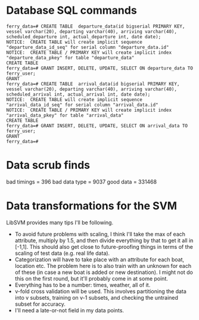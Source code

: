 # Database SQL commands
    ferry_data=# CREATE TABLE  departure_data(id bigserial PRIMARY KEY, vessel varchar(20), departing varchar(40), arriving varchar(40), scheduled_departure int, actual_departure int, date date);
    NOTICE:  CREATE TABLE will create implicit sequence "departure_data_id_seq" for serial column "departure_data.id"
    NOTICE:  CREATE TABLE / PRIMARY KEY will create implicit index "departure_data_pkey" for table "departure_data"
    CREATE TABLE
    ferry_data=# GRANT INSERT, DELETE, UPDATE, SELECT ON departure_data TO ferry_user;
    GRANT
    ferry_data=# CREATE TABLE  arrival_data(id bigserial PRIMARY KEY, vessel varchar(20), departing varchar(40), arriving varchar(40), scheduled_arrival int, actual_arrival int, date date);
    NOTICE:  CREATE TABLE will create implicit sequence "arrival_data_id_seq" for serial column "arrival_data.id"
    NOTICE:  CREATE TABLE / PRIMARY KEY will create implicit index "arrival_data_pkey" for table "arrival_data"
    CREATE TABLE
    ferry_data=# GRANT INSERT, DELETE, UPDATE, SELECT ON arrival_data TO ferry_user;
    GRANT
    ferry_data=# 

# Data scrub finds
bad timings =  396
bad data type =  9037
good data =  331468

# Data transformations for the SVM 
LibSVM provides many tips I'll be following.
* To avoid future problems with scaling, I think I'll take the max of each attribute,
multiply by 1.5, and then divide everything by that to get it all in [-1,1].
This should also get close to future-proofing things in terms of the scaling
of test data (e.g. real life data).
* Categorization will have to take place with an attribute for each boat, location
etc.  The problem here is to also train with an unknown for each of these 
(in case a new boat is added or new destination).  I might not do this on the
first round, but it'll probably come in at some point.
* Everything has to be a number: times, weather, all of it.
* v-fold cross validation will be used.  This involves partitioning the data
into v subsets, training on v-1 subsets, and checking the untrained subset
for accuracy. 
* I'll need a late-or-not field in my data points.

